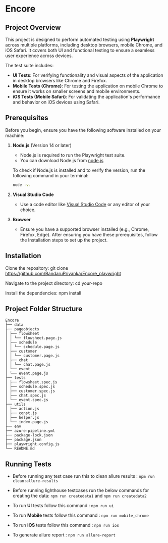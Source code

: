 # Encore

## Project Overview

This project is designed to perform automated testing using **Playwright** across multiple platforms, including desktop browsers, mobile Chrome, and iOS Safari. It covers both UI and functional testing to ensure a seamless user experience across devices.

The test suite includes:

- **UI Tests**: For verifying functionality and visual aspects of the application in desktop browsers like Chrome and Firefox.
- **Mobile Tests (Chrome)**: For testing the application on mobile Chrome to ensure it works on smaller screens and mobile environments.
- **iOS Tests (Mobile Safari)**: For validating the application's performance and behavior on iOS devices using Safari.

## Prerequisites

Before you begin, ensure you have the following software installed on your machine:

1. **Node.js** (Version 14 or later)

   - Node.js is required to run the Playwright test suite.
   - You can download Node.js from [node.js](https://nodejs.org/)

   To check if Node.js is installed and to verify the version, run the following command in your terminal:

   ```bash
   node -v.

   ```

2. **Visual Studio Code**

   - Use a code editor like [Visual Studio Code](https://code.visualstudio.com/) or any editor of your choice.

3. **Browser**
   - Ensure you have a supported browser installed (e.g., Chrome, Firefox, Edge).
     After ensuring you have these prerequisites, follow the Installation steps to set up the project.

## Installation

Clone the repository:
git clone https://github.com/BandaruPriyanka/Encore_playwright

Navigate to the project directory:
cd your-repo

Install the dependencies:
npm install

## Project Folder Structure
```
Encore
├── data
├── pageobjects
│ ├── flowsheet
│ │ └── flowsheet.page.js
│ ├── schedule
│ │ └── schedule.page.js
│ ├── customer
│ │ └── customer.page.js
│ ├── chat
│ │ └── chat.page.js
│ └── event
│ └── event.page.js
├── tests
│ ├── flowsheet.spec.js
│ ├── schedule.spec.js
│ ├── customer.spec.js
│ ├── chat.spec.js
│ └── event.spec.js
├── utils
│ ├── action.js
│ ├── const.js
│ ├── helper.js
│ └── index.page.js
├── env
├── azure-pipeline.yml
├── package-lock.json
├── package.json
├── playwright.config.js
└── README.md
```
## Running Tests

- Before running any test case run this to clean allure results : `npm run clean:allure-results`

- Before running lighthouse testcases run the below commands for creating the data:
    `npm run createdata1` and `npm run createdata2` 

- To run **UI** tests follow this command : `npm run ui`

- To run **Mobile** tests follow this command : `npm run mobile_chrome`

- To run **iOS** tests follow this command : `npm run ios`

- To generate allure report : `npm run allure-report`